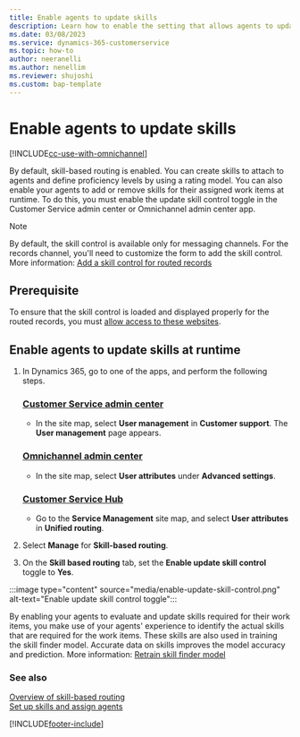 ```yaml
---
title: Enable agents to update skills
description: Learn how to enable the setting that allows agents to update skills at runtime in Customer Service Hub and Omnichannel for Customer Service.
ms.date: 03/08/2023
ms.service: dynamics-365-customerservice
ms.topic: how-to
author: neeranelli
ms.author: nenellim
ms.reviewer: shujoshi
ms.custom: bap-template
---
```


# Enable agents to update skills

[!INCLUDE[cc-use-with-omnichannel](../../includes/cc-use-with-omnichannel.md)]

By default, skill-based routing is enabled. You can create skills to attach to agents and define proficiency levels by using a rating model. You can also enable your agents to add or remove skills for their assigned work items at runtime. To do this, you must enable the update skill control toggle in the Customer Service admin center or Omnichannel admin center app.

> [!NOTE]
> By default, the skill control is available only for messaging channels. For the records channel, you'll need to customize the form to add the skill control. More information: [Add a skill control for routed records](../add-skill-control.md)

## Prerequisite

To ensure that the skill control is loaded and displayed properly for the routed records, you must [allow access to these websites](../implement/system-requirements-omnichannel.md#allow-access-to-websites).  

## Enable agents to update skills at runtime

1. In Dynamics 365, go to one of the apps, and perform the following steps.
   
   ### [Customer Service admin center](#tab/customerserviceadmincenter)
   
    - In the site map, select **User management** in **Customer support**. The **User management** page appears.
       
   ### [Omnichannel admin center](#tab/omnichanneladmincenter)

    - In the site map, select **User attributes** under **Advanced settings**.
    
   ### [Customer Service Hub](#tab/customerservicehub) 

    - Go to the **Service Management** site map, and select **User attributes** in **Unified routing**.

2. Select **Manage** for **Skill-based routing**.

3. On the **Skill based routing** tab, set the **Enable update skill control** toggle to **Yes**.

:::image type="content" source="media/enable-update-skill-control.png" alt-text="Enable update skill control toggle":::

By enabling your agents to evaluate and update skills required for their work items, you make use of your agents' experience to identify the actual skills that are required for the work items. These skills are also used in training the skill finder model. Accurate data on skills improves the model accuracy and prediction. More information: [Retrain skill finder model](set-up-isf-model.md#retrain-the-model-iteratively)

### See also

[Overview of skill-based routing](overview-skill-work-distribution.md)  
[Set up skills and assign agents](setup-skills-assign-agents.md)  


[!INCLUDE[footer-include](../../includes/footer-banner.md)]
